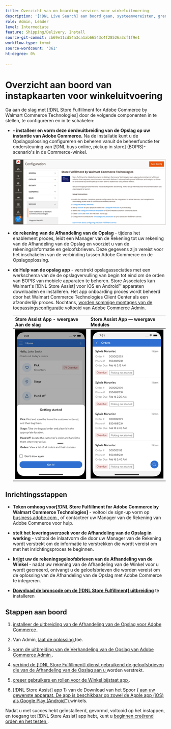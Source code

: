 ```yaml
---
title: Overzicht van on-boarding-services voor winkeluitvoering
description: '[!DNL Live Search] aan boord gaan, systeemvereisten, grenzen en beperkingen.'
role: Admin, Leader
level: Intermediate
feature: Shipping/Delivery, Install
source-git-commit: cb69e11cd54a3ca1ab66543c4f28526a3cf1f9e1
workflow-type: tm+mt
source-wordcount: '361'
ht-degree: 0%

---
```


# Overzicht aan boord van instapkaarten voor winkeluitvoering

Ga aan de slag met [!DNL Store Fulfillment for Adobe Commerce by Walmart Commerce Technologies] door de volgende componenten in te stellen, te configureren en in te schakelen:

- **- installeer en vorm deze derdeuitbreiding van de Opslag op uw instantie van Adobe Commerce.** Na de installatie kunt u de Opslagoplossing configureren en beheren vanuit de beheerfunctie ter ondersteuning van [!DNL buys online, pickup in store] (BOPIS)-scenario&#39;s in de Commerce-winkel.

  ![[!DNL Store Fulfillment Service] configuratie in de beheerweergave ](assets/store-fulfillment-admin-home.png)

- **de rekening van de Afhandeling van de Opslag** - tijdens het enablement proces, leidt een Manager van de Rekening tot uw rekening van de Afhandeling van de Opslag en voorziet u van de rekeningsinformatie en geloofsbrieven. Deze gegevens zijn vereist voor het inschakelen van de verbinding tussen Adobe Commerce en de Opslagoplossing.

- **de Hulp van de opslag app** - verstrekt opslagassociaties met een werkschema van de de opslagvervulling van begin tot eind om de orden van BOPIS van mobiele apparaten te beheren. Store Associates kan Walmart&#39;s [!DNL Store Assist] voor iOS en Android™ apparaten downloaden en installeren. Het app onboarding proces wordt beheerd door het Walmart Commerce Technologies Client Center als een afzonderlijk proces. Nochtans, [ worden sommige montages van de toepassingsconfiguratie ](user-setup.md) voltooid van Adobe Commerce Admin.

  | Store Assist App - weergave Aan de slag | Store Assist App — weergave Modules |
  |-------------------------------------------------------------------------------------------------------------|-----------------------------------------------------------------------------------------------|
  | ![[!DNL Store Assist App Getting Started] weergave op mobiel apparaat ](assets/store-assist-get-started-small.png) | ![[!DNL Store Assist App Orders view] op mobiel apparaat ](assets/store-assist-orders-small.png) |

## Inrichtingsstappen

- **Teken omhoog voor[!DNL Store Fulfillment for Adobe Commerce by Walmart Commerce Technologies]** - voltooi de sign-up vorm op [ business.adobe.com ](https://business.adobe.com/resources/store-fulfillment.html), of contacteer uw Manager van de Rekening van Adobe Commerce voor hulp.

- **stelt het leveringsverzoek voor de Afhandeling van de Opslag in werking** - voltooi de inlaatvorm die door uw Manager van de Rekening wordt verstrekt om de informatie te verstrekken die wordt vereist om met het inrichtingsproces te beginnen.

- **krijgt uw de rekeningsgeloofsbrieven van de Afhandeling van de Winkel** - nadat uw rekening van de Afhandeling van de Winkel voor u wordt gecreeerd, ontvangt u de geloofsbrieven die worden vereist om de oplossing van de Afhandeling van de Opslag met Adobe Commerce te integreren.

- **[Download de broncode om de  [!DNL Store Fulfillment]  uitbreiding](install.md)** te installeren

## Stappen aan boord

1. [ installeer de uitbreiding van de Afhandeling van de Opslag voor Adobe Commerce ](install.md).

1. Van Admin, [ laat de oplossing ](enable-general.md) toe.

1. [ vorm de uitbreiding van de Verhandeling van de Opslag van Adobe Commerce Admin ](service-config-settings-overview.md).

1. [ verbind de  [!DNL Store Fulfillment]  dienst gebruikend de geloofsbrieven die van de Afhandeling van de Opslag aan u ](connect-set-up-service.md) worden verstrekt.

1. [ creeer gebruikers en rollen voor de Winkel bijstaat app ](user-setup.md).

1.  [!DNL Store Assist]  app 1} van de Download van het Spoor {[ aan uw gewenste apparaat. De app is beschikbaar op zowel de Apple app (iOS) als Google Play (Android™) ](app-setup.md) winkels.

Nadat u met succes hebt geïnstalleerd, gevormd, voltooid op het instappen, en toegang tot [!DNL Store Assist] app hebt, kunt u [ beginnen creërend orden en het testen ](test-and-deploy.md).
